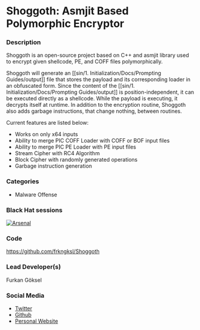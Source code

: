 # Shoggoth: Asmjit Based Polymorphic Encryptor

### Description
Shoggoth is an open-source project based on C++ and asmjit library used to encrypt given shellcode, PE, and COFF files polymorphically.

Shoggoth will generate an [[sin/1. Initialization/Docs/Prompting Guides/output]] file that stores the payload and its corresponding loader in an obfuscated form. Since the content of the [[sin/1. Initialization/Docs/Prompting Guides/output]] is position-independent, it can be executed directly as a shellcode. While the payload is executing, it decrypts itself at runtime. In addition to the encryption routine, Shoggoth also adds garbage instructions, that change nothing, between routines.

Current features are listed below:

- Works on only x64 inputs
- Ability to merge PIC COFF Loader with COFF or BOF input files
- Ability to merge PIC PE Loader with PE input files
- Stream Cipher with RC4 Algorithm
- Block Cipher with randomly generated operations
- Garbage instruction generation

### Categories
* Malware Offense

### Black Hat sessions
[![Arsenal](https://github.com/toolswatch/badges/blob/master/arsenal/europe/2022.svg)](https://www.blackhat.com/eu-22/arsenal/schedule/index.html#shoggoth-asmjit-based-polymorphic-encryptor-29588)

### Code
https://github.com/frkngksl/Shoggoth

### Lead Developer(s)
 Furkan Göksel

### Social Media
* [Twitter](https://twitter.com/R0h1rr1m)
* [Github](https://github.com/frkngksl)
* [Personal Website](https://frkngksl.github.io/)
